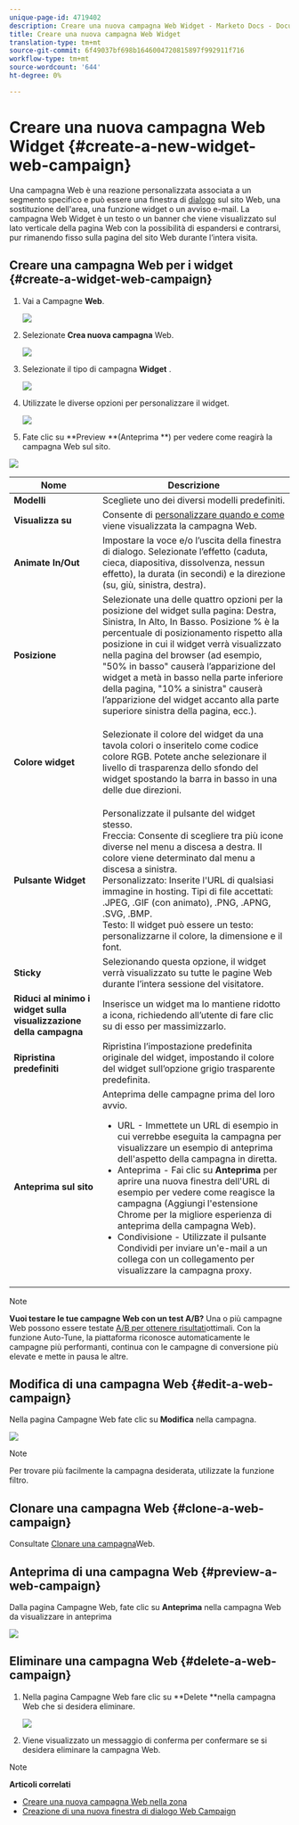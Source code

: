 ```yaml
---
unique-page-id: 4719402
description: Creare una nuova campagna Web Widget - Marketo Docs - Documentazione prodotto
title: Creare una nuova campagna Web Widget
translation-type: tm+mt
source-git-commit: 6f49037bf698b1646004720815897f992911f716
workflow-type: tm+mt
source-wordcount: '644'
ht-degree: 0%

---
```



# Creare una nuova campagna Web Widget {#create-a-new-widget-web-campaign}

Una campagna Web è una reazione personalizzata associata a un segmento specifico e può essere una finestra di [dialogo](create-a-new-dialog-web-campaign.md) sul sito Web, una sostituzione [](create-a-new-in-zone-web-campaign.md)dell&#39;area, una funzione widget o un avviso e-mail. La campagna Web Widget è un testo o un banner che viene visualizzato sul lato verticale della pagina Web con la possibilità di espandersi e contrarsi, pur rimanendo fisso sulla pagina del sito Web durante l’intera visita.

## Creare una campagna Web per i widget {#create-a-widget-web-campaign}

1. Vai a Campagne **Web**.

   ![](assets/image2016-8-18-15-3a57-3a46.png)

1. Selezionate **Crea nuova campagna** Web.

   ![](assets/create-new-web-campaign-hand-1.png)

1. Selezionate il tipo di campagna **Widget** .

   ![](assets/3.png)

1. Utilizzate le diverse opzioni per personalizzare il widget.

   ![](assets/4.png)

1. Fate clic su **Preview **(Anteprima **) per vedere come reagirà la campagna Web sul sito.

![](assets/preview.png)

<table> 
 <thead> 
  <tr> 
   <th colspan="1" rowspan="1">Nome</th> 
   <th colspan="1" rowspan="1">Descrizione</th> 
  </tr> 
 </thead> 
 <tbody> 
  <tr> 
   <td colspan="1"><strong>Modelli</strong></td> 
   <td colspan="1">Scegliete uno dei diversi modelli predefiniti.</td> 
  </tr> 
  <tr> 
   <td colspan="1"><strong>Visualizza su</strong></td> 
   <td colspan="1">Consente di <a href="http://docs.marketo.com/display/DOCS/Set+How+Your+Web+Campaign+Displays" rel="nofollow">personalizzare quando e come</a> viene visualizzata la campagna Web.</td> 
  </tr> 
  <tr> 
   <td colspan="1"><strong>Animate In/Out</strong></td> 
   <td colspan="1">Impostare la voce e/o l’uscita della finestra di dialogo. Selezionate l’effetto (caduta, cieca, diapositiva, dissolvenza, nessun effetto), la durata (in secondi) e la direzione (su, giù, sinistra, destra).</td> 
  </tr> 
  <tr> 
   <td colspan="1"><strong>Posizione</strong></td> 
   <td colspan="1">Selezionate una delle quattro opzioni per la posizione del widget sulla pagina: Destra, Sinistra, In Alto, In Basso. Posizione % è la percentuale di posizionamento rispetto alla posizione in cui il widget verrà visualizzato nella pagina del browser (ad esempio, "50% in basso" causerà l’apparizione del widget a metà in basso nella parte inferiore della pagina, "10% a sinistra" causerà l’apparizione del widget accanto alla parte superiore sinistra della pagina, ecc.).<br></td> 
  </tr> 
  <tr> 
   <td colspan="1" rowspan="1"><strong>Colore widget</strong></td> 
   <td colspan="1" rowspan="1"><p>Selezionate il colore del widget da una tavola colori o inseritelo come codice colore RGB. Potete anche selezionare il livello di trasparenza dello sfondo del widget spostando la barra in basso in una delle due direzioni.</p></td> 
  </tr> 
  <tr> 
   <td colspan="1" rowspan="1"><p><strong>Pulsante Widget</strong><br></p></td> 
   <td colspan="1" rowspan="1">Personalizzate il pulsante del widget stesso.<br>Freccia: Consente di scegliere tra più icone diverse nel menu a discesa a destra. Il colore viene determinato dal menu a discesa a sinistra.<br>Personalizzato: Inserite l'URL di qualsiasi immagine in hosting. Tipi di file accettati: .JPEG, .GIF (con animato), .PNG, .APNG, .SVG, .BMP.<br>Testo: Il widget può essere un testo: personalizzarne il colore, la dimensione e il font.</td> 
  </tr> 
  <tr> 
   <td colspan="1"><strong>Sticky</strong></td> 
   <td colspan="1">Selezionando questa opzione, il widget verrà visualizzato su tutte le pagine Web durante l’intera sessione del visitatore.</td> 
  </tr> 
  <tr> 
   <td colspan="1"><strong>Riduci al minimo i widget sulla visualizzazione della campagna</strong></td> 
   <td colspan="1">Inserisce un widget ma lo mantiene ridotto a icona, richiedendo all’utente di fare clic su di esso per massimizzarlo.</td> 
  </tr> 
  <tr> 
   <td colspan="1"><strong>Ripristina predefiniti </strong></td> 
   <td colspan="1">Ripristina l’impostazione predefinita originale del widget, impostando il colore del widget sull’opzione grigio trasparente predefinita.</td> 
  </tr> 
  <tr> 
   <td colspan="1"><strong>Anteprima sul sito </strong></td> 
   <td colspan="1">Anteprima delle campagne prima del loro avvio.<br> 
    <ul> 
     <li>URL - Immettete un URL di esempio in cui verrebbe eseguita la campagna per visualizzare un esempio di anteprima dell'aspetto della campagna in diretta.</li> 
     <li>Anteprima - Fai clic su <strong>Anteprima </strong>per aprire una nuova finestra dell'URL di esempio per vedere come reagisce la campagna (Aggiungi l'estensione <a href="https://chrome.google.com/extensions/detail/ldiddonjplchallbngbccbfdfeldohkj?hl=en" rel="nofollow"></a> Chrome per la migliore esperienza di anteprima della campagna Web). </li> 
     <li>Condivisione - Utilizzate il pulsante Condividi per inviare un'e-mail a un collega con un collegamento per visualizzare la campagna proxy.</li> 
    </ul></td> 
  </tr> 
 </tbody> 
</table>

>[!NOTE]
>
>**Vuoi testare le tue campagne Web con un test A/B?** Una o più campagne Web possono essere testate [A/B per ottenere risultati](ab-test-your-web-campaign.md)ottimali. Con la funzione Auto-Tune, la piattaforma riconosce automaticamente le campagne più performanti, continua con le campagne di conversione più elevate e mette in pausa le altre.

## Modifica di una campagna Web {#edit-a-web-campaign}

Nella pagina Campagne Web fate clic su **Modifica** nella campagna.

![](assets/image2016-11-4-13-3a2-3a20.png)

>[!NOTE]
>
>Per trovare più facilmente la campagna desiderata, utilizzate la funzione [](filter-web-campaigns.md)filtro.

## Clonare una campagna Web {#clone-a-web-campaign}

Consultate [Clonare una campagna](clone-a-web-campaign.md)Web.

## Anteprima di una campagna Web {#preview-a-web-campaign}

Dalla pagina Campagne Web, fate clic su **Anteprima** nella campagna Web da visualizzare in anteprima

![](assets/widget-campaign-preview-hand.png)

## Eliminare una campagna Web {#delete-a-web-campaign}

1. Nella pagina Campagne Web fare clic su **Delete **nella campagna Web che si desidera eliminare.

   ![](assets/widget-campaign-delete-hand.png)

1. Viene visualizzato un messaggio di conferma per confermare se si desidera eliminare la campagna Web.

>[!NOTE]
>
>**Articoli correlati**
>
>* [Creare una nuova campagna Web nella zona](create-a-new-in-zone-web-campaign.md)
>* [Creazione di una nuova finestra di dialogo Web Campaign](create-a-new-dialog-web-campaign.md)

